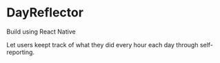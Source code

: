 # DayReflector

Build using React Native

Let users keept track of what they did every hour each day through self-reporting.
